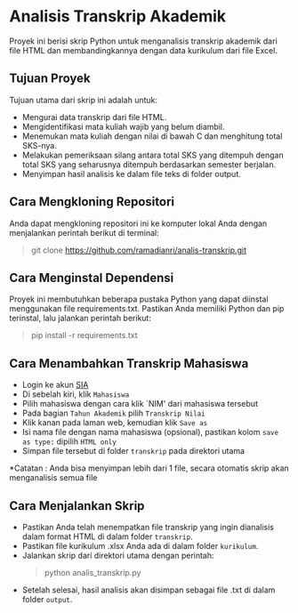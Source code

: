# Analisis Transkrip Akademik
Proyek ini berisi skrip Python untuk menganalisis transkrip akademik dari file HTML dan membandingkannya dengan data kurikulum dari file Excel.

## Tujuan Proyek
Tujuan utama dari skrip ini adalah untuk:
- Mengurai data transkrip dari file HTML.
- Mengidentifikasi mata kuliah wajib yang belum diambil.
- Menemukan mata kuliah dengan nilai di bawah C dan menghitung total SKS-nya.
- Melakukan pemeriksaan silang antara total SKS yang ditempuh dengan total SKS yang seharusnya ditempuh berdasarkan semester berjalan.
- Menyimpan hasil analisis ke dalam file teks di folder output.

## Cara Mengkloning Repositori
Anda dapat mengkloning repositori ini ke komputer lokal Anda dengan menjalankan perintah berikut di terminal:
> git clone https://github.com/ramadianri/analis-transkrip.git

## Cara Menginstal Dependensi
Proyek ini membutuhkan beberapa pustaka Python yang dapat diinstal menggunakan file requirements.txt. Pastikan Anda memiliki Python dan pip terinstal, lalu jalankan perintah berikut:
> pip install -r requirements.txt

## Cara Menambahkan Transkrip Mahasiswa
- Login ke akun [SIA](http://sia.unram.ac.id/)
- Di sebelah kiri, klik `Mahasiswa`
- Pilih mahasiswa dengan cara klik `NIM' dari mahasiswa tersebut
- Pada bagian `Tahun Akademik` pilih `Transkrip Nilai`
- Klik kanan pada laman web, kemudian klik `Save as`
- Isi nama file dengan nama mahasiswa (opsional), pastikan kolom `save as type:` dipilih `HTML only`
- Simpan file tersebut di folder `transkrip` pada direktori utama

*Catatan : Anda bisa menyimpan lebih dari 1 file, secara otomatis skrip akan menganalisis semua file

## Cara Menjalankan Skrip
- Pastikan Anda telah menempatkan file transkrip yang ingin dianalisis dalam format HTML di dalam folder `transkrip`.
- Pastikan file kurikulum .xlsx Anda ada di dalam folder `kurikulum`.
- Jalankan skrip dari direktori utama dengan perintah:
    > python analis_transkrip.py
- Setelah selesai, hasil analisis akan disimpan sebagai file .txt di dalam folder `output`.